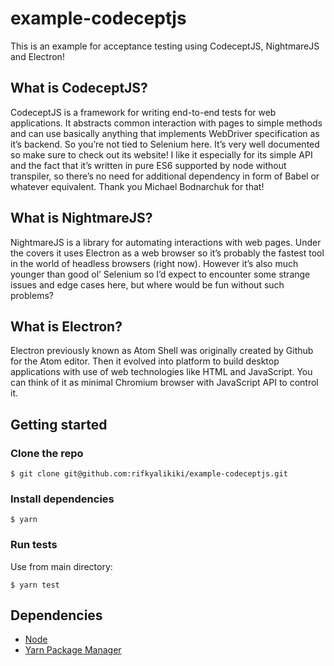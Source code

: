 # example-codeceptjs
This is an example for acceptance testing using CodeceptJS, NightmareJS and Electron!

## What is CodeceptJS?

CodeceptJS is a framework for writing end-to-end tests for web applications. It abstracts common interaction with pages to simple methods and can use basically anything that implements WebDriver specification as it’s backend. So you’re not tied to Selenium here. It’s very well documented so make sure to check out its website!
I like it especially for its simple API and the fact that it’s written in pure ES6 supported by node without transpiler, so there’s no need for additional dependency in form of Babel or whatever equivalent.
Thank you Michael Bodnarchuk for that!

## What is NightmareJS?

NightmareJS is a library for automating interactions with web pages. Under the covers it uses Electron as a web browser so it’s probably the fastest tool in the world of headless browsers (right now). However it’s also much younger than good ol’ Selenium so I’d expect to encounter some strange issues and edge cases here, but where would be fun without such problems?

## What is Electron?

Electron previously known as Atom Shell was originally created by Github for the Atom editor. Then it evolved into platform to build desktop applications with use of web technologies like HTML and JavaScript. You can think of it as minimal Chromium browser with JavaScript API to control it.

## Getting started
### Clone the repo
``` shell
$ git clone git@github.com:rifkyalikiki/example-codeceptjs.git
```

### Install dependencies
``` shell
$ yarn
```

### Run tests
Use from main directory:
``` shell
$ yarn test
```

## Dependencies
- [Node](https://nodejs.org/en/)
- [Yarn Package Manager](https://yarnpkg.com/)